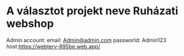 # A választot projekt neve Ruházati webshop  
Admin account: email: Admin@admin.com passworld: Admin123
host:https://webterv-895be.web.app/